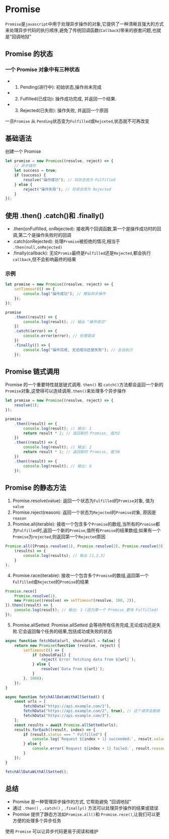 # Promise

`Promise`是`javascript`中用于处理异步操作的对象,它提供了一种清晰且强大的方式来处理异步代码的执行顺序,避免了传统回调函数(`Callback`)带来的嵌套问题,也就是"回调地狱"

## Promise 的状态

### 一个 Promise 对象中有三种状态

-   1. Pending(进行中): 初始状态,操作尚未完成
-   2. Fulfilled(已成功): 操作成功完成, 并返回一个结果.
-   3. Rejected(已失败): 操作失败, 并返回一个原因

一旦`Promise` 从 `Pending`状态变为`Fulfilled`或`Rejceted`,状态就不可再改变

## 基础语法

创建一个 Promise

```js
let promise = new Promise((resolve, reject) => {
    // 异步操作
    let success = true;
    if (success) {
        resolve("操作成功"); // 将状态改为 Fulfilled
    } else {
        reject("操作失败"); // 将状态改为 Rejected
    }
});
```

## 使用 .then() .catch()和 .finally()

-   .then(onFulfilled, onRejected): 接收两个回调函数,第一个是操作成功时的回调,第二个是操作失败时的回调
-   .catch(onRejected): 处理`Promise`被拒绝的情况,相当于 `.then(null,onRejected)`
-   .finally(callback): 无论`Promis`最终是`Fulfilled`还是`Rejected`,都会执行`callback`,但不会影响最终的结果

### 示例

```js
let promise = new Promise((resolve, reject) => {
    setTimeout(() => {
        console.log("操作成功"); // 模拟异步操作
    });
});

promise
    .then((result) => {
        console.log(result); // 输出 "操作成功"
    })
    .catch((error) => {
        console.error(error); // 处理错误
    })
    .finally(() => {
        console.log("操作完成, 无论成功还是失败"); // 总会执行
    });
```

## Promise 链式调用

Promise 的一个重要特性就是链式调用. `then()` 和 `catch()`方法都会返回一个新的`Promise`对象,这使得可以连续调用`.then()`来处理多个异步操作

```js
let promise = new Promise((resolve, reject) => {
    resolve(1);
});

promise
    .then((result) => {
        console.log(result); // 输出: 1
        return result * 2; // 返回新的 Promise, 值为2
    })
    .then((result) => {
        console.log(result); // 输出: 2
        return result * 2; // 返回新的 Promise, 值为6
    })
    .then((result) => {
        console.log(result); // 输出: 6
    });
```

## Promise 的静态方法

1. Promise.resolve(value): 返回一个状态为`Fulfilled`的`Promise`对象, 值为`value`
2. Promise.reject(reason): 返回一个状态为`Rejected`的`Promise`对象, 原因是`reason`
3. Promise.all(iterable): 接收一个包含多个`Promise`的数组,当所有的`Promise`都为`Fulfilled`时,返回一个新的`Promise`,值所有`Promise`的结果数组;如果有一个`Promise`为`rejected`,则返回第一个`Rejected`原因

```js
Promise.all([Promis.resolve(1), Promise.resolve(2), Promise.resolve(3)]).then(
    (results) => {
        console.log(results); // 输出 [1,2,3]
    }
);
```

4. Promise.race(iterable): 接收一个包含多个`Promise`的数组,返回第一个`Fulfilled`或`Rejected`的`Promise`的结果

```js
Promise.rece([
    Promise.resolve(1),
    new Promise((resolve) => setTimeout(resolve, 100, 2)),
]).then((result) => {
    console.log(result); // 输出: 1 (因为第一个 Promise 更快 Fulfilled)
});
```

5. Promise.allSetted: Promise.allSetted 会等待所有任务完成,无论成功还是失败.它会返回每个任务的结果,包括成功或失败的状态

```js
async function fetchData(url, shouldFail = false) {
    return new Promise(function (resolve, reject) {
        setTimeout(() => {
            if (shouldFail) {
                reject(`Error fetching data from ${url}`);
            } else {
                resolve(`Data from ${url}`);
            }
        }, 1000);
    });
}

async function fetchAllDataWithAllSetted() {
    const urls = [
        fetchData("https://api.example.com/1"),
        fetchData("https://api.example.com/2", true), // 这个请求会报错
        fetchData("https://api.example.com/3"),
    ];
    const results = await Promise.allSetted(urls);
    results.forEach((result, index) => {
        if (result.status === " Fulfilled") {
            console.log(`Request ${index + 1} succeeded:`, result.value);
        } else {
            console.error(`Request ${index + 1} failed:`, result.reason);
        }
    });
}

fetchAllDataWithAllSetted();
```

## 总结

-   Promise 是一种管理异步操作的方式, 它帮助避免 "回调地狱"
-   通过 `.then()` , `.catch()` , `.finally()` 方法可以处理异步操作的结果或错误
-   Promise 提供了静态方法如`Promise.all()`和 `Promise.rece()`,让我们可以更方便的处理多个异步任务

使用 `Promise` 可以让异步代码更易于阅读和维护
